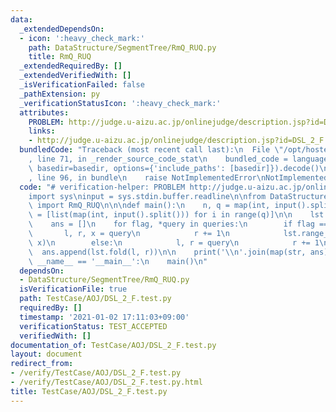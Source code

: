 ```yaml
---
data:
  _extendedDependsOn:
  - icon: ':heavy_check_mark:'
    path: DataStructure/SegmentTree/RmQ_RUQ.py
    title: RmQ_RUQ
  _extendedRequiredBy: []
  _extendedVerifiedWith: []
  _isVerificationFailed: false
  _pathExtension: py
  _verificationStatusIcon: ':heavy_check_mark:'
  attributes:
    PROBLEM: http://judge.u-aizu.ac.jp/onlinejudge/description.jsp?id=DSL_2_F
    links:
    - http://judge.u-aizu.ac.jp/onlinejudge/description.jsp?id=DSL_2_F
  bundledCode: "Traceback (most recent call last):\n  File \"/opt/hostedtoolcache/Python/3.9.5/x64/lib/python3.9/site-packages/onlinejudge_verify/documentation/build.py\"\
    , line 71, in _render_source_code_stat\n    bundled_code = language.bundle(stat.path,\
    \ basedir=basedir, options={'include_paths': [basedir]}).decode()\n  File \"/opt/hostedtoolcache/Python/3.9.5/x64/lib/python3.9/site-packages/onlinejudge_verify/languages/python.py\"\
    , line 96, in bundle\n    raise NotImplementedError\nNotImplementedError\n"
  code: "# verification-helper: PROBLEM http://judge.u-aizu.ac.jp/onlinejudge/description.jsp?id=DSL_2_F\n\
    import sys\ninput = sys.stdin.buffer.readline\n\nfrom DataStructure.SegmentTree.RmQ_RUQ\
    \ import RmQ_RUQ\n\n\ndef main():\n    n, q = map(int, input().split())\n    queries\
    \ = [list(map(int, input().split())) for i in range(q)]\n\n    lst = RmQ_RUQ(n)\n\
    \    ans = []\n    for flag, *query in queries:\n        if flag == 0:\n     \
    \       l, r, x = query\n            r += 1\n            lst.range_apply(l, r,\
    \ x)\n        else:\n            l, r = query\n            r += 1\n          \
    \  ans.append(lst.fold(l, r))\n\n    print('\\n'.join(map(str, ans)))\n\n\nif\
    \ __name__ == '__main__':\n    main()\n"
  dependsOn:
  - DataStructure/SegmentTree/RmQ_RUQ.py
  isVerificationFile: true
  path: TestCase/AOJ/DSL_2_F.test.py
  requiredBy: []
  timestamp: '2021-01-02 17:11:03+09:00'
  verificationStatus: TEST_ACCEPTED
  verifiedWith: []
documentation_of: TestCase/AOJ/DSL_2_F.test.py
layout: document
redirect_from:
- /verify/TestCase/AOJ/DSL_2_F.test.py
- /verify/TestCase/AOJ/DSL_2_F.test.py.html
title: TestCase/AOJ/DSL_2_F.test.py
---
```

